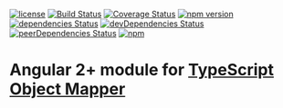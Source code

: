 [![license](https://img.shields.io/github/license/devpreview/ng-object-mapper.svg)](https://github.com/devpreview/ng-object-mapper/blob/master/LICENSE)
[![Build Status](https://travis-ci.org/devpreview/ng-object-mapper.svg?branch=master)](https://travis-ci.org/devpreview/ng-object-mapper)
[![Coverage Status](https://coveralls.io/repos/github/devpreview/ng-object-mapper/badge.svg?branch=master)](https://coveralls.io/github/devpreview/ng-object-mapper?branch=master)
[![npm version](https://badge.fury.io/js/ng-object-mapper.svg)](https://www.npmjs.com/package/ng-object-mapper)
[![dependencies Status](https://david-dm.org/devpreview/ng-object-mapper/status.svg)](https://david-dm.org/devpreview/ng-object-mapper)
[![devDependencies Status](https://david-dm.org/devpreview/ng-object-mapper/dev-status.svg)](https://david-dm.org/devpreview/ng-object-mapper?type=dev)
[![peerDependencies Status](https://david-dm.org/devpreview/ng-object-mapper/peer-status.svg)](https://david-dm.org/devpreview/ng-object-mapper?type=peer)
[![npm](https://img.shields.io/npm/dt/ng-object-mapper.svg)](https://github.com/devpreview/ng-object-mapper/releases)

# Angular 2+ module for [TypeScript Object Mapper](https://github.com/devpreview/ts-object-mapper)
